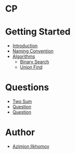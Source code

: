 # CP

# Getting Started
- [Introduction](introduction.md)
- [Naming Convention](naming.md)
- [Algorithms](algorithms.md)
  - [Binary Search](algorithms/binary_search.md)
  - [Union Find]()

# Questions
- [Two Sum](leetcode/1_two_sum.md)
- [Question]()
- [Question]()

# Author
- [Azimjon Ilkhomov](author.md)
